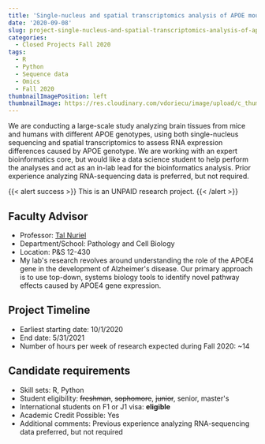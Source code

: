 ```yaml
---
title: 'Single-nucleus and spatial transcriptomics analysis of APOE mouse and human brain samples'
date: '2020-09-08'
slug: project-single-nucleus-and-spatial-transcriptomics-analysis-of-apoe-mouse-and-human-brain-samples
categories:
  - Closed Projects Fall 2020
tags:
  - R
  - Python
  - Sequence data
  - Omics
  - Fall 2020
thumbnailImagePosition: left
thumbnailImage: https://res.cloudinary.com/vdoriecu/image/upload/c_thumb,g_center,w_200/v1599758742/rna_maybe_txakuo.png
---
```

We are conducting a large-scale study analyzing brain tissues from mice and humans with different APOE genotypes, using both single-nucleus sequencing and spatial transcriptomics to assess RNA expression differences caused by APOE genotype. We are working with an expert bioinformatics core, but would like a data science student to help perform the analyses and act as an in-lab lead for the bioinformatics analysis. Prior experience analyzing RNA-sequencing data is preferred, but not required.

<!--more-->

{{< alert success >}}
This is an UNPAID research project.
{{< /alert >}}

## Faculty Advisor
+ Professor: [Tal Nuriel](http://columbianeuroresearch.org/taub/faculty-nuriel.html)
+ Department/School: Pathology and Cell Biology
+ Location: P&S 12-430
+ My lab's research revolves around understanding the role of the APOE4 gene in the development of Alzheimer's disease. Our primary approach is to use top-down, systems biology tools to identify novel pathway effects caused by APOE4 gene expression.

## Project Timeline
+ Earliest starting date: 10/1/2020
+ End date: 5/31/2021
+ Number of hours per week of research expected during Fall 2020: ~14

## Candidate requirements
+ Skill sets: R, Python
+ Student eligibility: ~~freshman~~, ~~sophomore~~, ~~junior~~, senior, master's
+ International students on F1 or J1 visa: **eligible**
+ Academic Credit Possible: Yes
+ Additional comments: Previous experience analyzing RNA-sequencing data preferred, but not required

